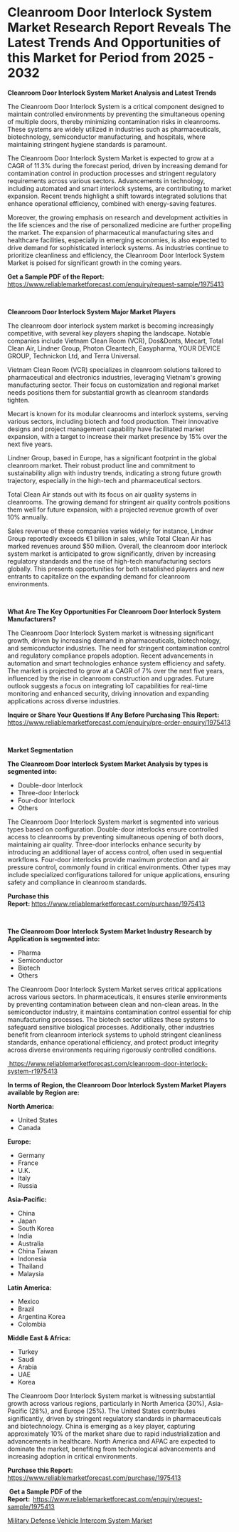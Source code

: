 <p><h1>Cleanroom Door Interlock System Market Research Report Reveals The Latest Trends And Opportunities of this Market for Period from 2025 - 2032</h1></p><p><strong>Cleanroom Door Interlock System Market Analysis and Latest Trends</strong></p>
<p><p>The Cleanroom Door Interlock System is a critical component designed to maintain controlled environments by preventing the simultaneous opening of multiple doors, thereby minimizing contamination risks in cleanrooms. These systems are widely utilized in industries such as pharmaceuticals, biotechnology, semiconductor manufacturing, and hospitals, where maintaining stringent hygiene standards is paramount.</p><p>The Cleanroom Door Interlock System Market is expected to grow at a CAGR of 11.3% during the forecast period, driven by increasing demand for contamination control in production processes and stringent regulatory requirements across various sectors. Advancements in technology, including automated and smart interlock systems, are contributing to market expansion. Recent trends highlight a shift towards integrated solutions that enhance operational efficiency, combined with energy-saving features.</p><p>Moreover, the growing emphasis on research and development activities in the life sciences and the rise of personalized medicine are further propelling the market. The expansion of pharmaceutical manufacturing sites and healthcare facilities, especially in emerging economies, is also expected to drive demand for sophisticated interlock systems. As industries continue to prioritize cleanliness and efficiency, the Cleanroom Door Interlock System Market is poised for significant growth in the coming years.</p></p>
<p><strong>Get a Sample PDF of the Report:&nbsp;</strong> <a href="https://www.reliablemarketforecast.com/enquiry/request-sample/1975413?utm_campaign=2011&utm_medium=2&utm_source=Github&utm_content=ia&utm_term=01032025&utm_id=cleanroom-door-interlock-system">https://www.reliablemarketforecast.com/enquiry/request-sample/1975413</a></p>
<p>&nbsp;</p>
<p><strong>Cleanroom Door Interlock System Major Market Players</strong></p>
<p><p>The cleanroom door interlock system market is becoming increasingly competitive, with several key players shaping the landscape. Notable companies include Vietnam Clean Room (VCR), Dos&Donts, Mecart, Total Clean Air, Lindner Group, Photon Cleantech, Easypharma, YOUR DEVICE GROUP, Technickon Ltd, and Terra Universal. </p><p>Vietnam Clean Room (VCR) specializes in cleanroom solutions tailored to pharmaceutical and electronics industries, leveraging Vietnam's growing manufacturing sector. Their focus on customization and regional market needs positions them for substantial growth as cleanroom standards tighten.</p><p>Mecart is known for its modular cleanrooms and interlock systems, serving various sectors, including biotech and food production. Their innovative designs and project management capability have facilitated market expansion, with a target to increase their market presence by 15% over the next five years.</p><p>Lindner Group, based in Europe, has a significant footprint in the global cleanroom market. Their robust product line and commitment to sustainability align with industry trends, indicating a strong future growth trajectory, especially in the high-tech and pharmaceutical sectors. </p><p>Total Clean Air stands out with its focus on air quality systems in cleanrooms. The growing demand for stringent air quality controls positions them well for future expansion, with a projected revenue growth of over 10% annually.</p><p>Sales revenue of these companies varies widely; for instance, Lindner Group reportedly exceeds €1 billion in sales, while Total Clean Air has marked revenues around $50 million. Overall, the cleanroom door interlock system market is anticipated to grow significantly, driven by increasing regulatory standards and the rise of high-tech manufacturing sectors globally. This presents opportunities for both established players and new entrants to capitalize on the expanding demand for cleanroom environments.</p></p>
<p>&nbsp;</p>
<p><strong>What Are The Key Opportunities For Cleanroom Door Interlock System Manufacturers?</strong></p>
<p><p>The Cleanroom Door Interlock System market is witnessing significant growth, driven by increasing demand in pharmaceuticals, biotechnology, and semiconductor industries. The need for stringent contamination control and regulatory compliance propels adoption. Recent advancements in automation and smart technologies enhance system efficiency and safety. The market is projected to grow at a CAGR of 7% over the next five years, influenced by the rise in cleanroom construction and upgrades. Future outlook suggests a focus on integrating IoT capabilities for real-time monitoring and enhanced security, driving innovation and expanding applications across diverse industries.</p></p>
<p><strong>Inquire or Share Your Questions If Any Before Purchasing This Report:</strong> <a href="https://www.reliablemarketforecast.com/enquiry/pre-order-enquiry/1975413?utm_campaign=2011&utm_medium=2&utm_source=Github&utm_content=ia&utm_term=01032025&utm_id=cleanroom-door-interlock-system">https://www.reliablemarketforecast.com/enquiry/pre-order-enquiry/1975413</a></p>
<p>&nbsp;</p>
<p><strong>Market Segmentation</strong></p>
<p><strong>The Cleanroom Door Interlock System Market Analysis by types is segmented into:</strong></p>
<p><ul><li>Double-door Interlock</li><li>Three-door Interlock</li><li>Four-door Interlock</li><li>Others</li></ul></p>
<p><p>The Cleanroom Door Interlock System market is segmented into various types based on configuration. Double-door interlocks ensure controlled access to cleanrooms by preventing simultaneous opening of both doors, maintaining air quality. Three-door interlocks enhance security by introducing an additional layer of access control, often used in sequential workflows. Four-door interlocks provide maximum protection and air pressure control, commonly found in critical environments. Other types may include specialized configurations tailored for unique applications, ensuring safety and compliance in cleanroom standards.</p></p>
<p><strong>Purchase this Report:&nbsp;</strong><a href="https://www.reliablemarketforecast.com/purchase/1975413?utm_campaign=2011&utm_medium=2&utm_source=Github&utm_content=ia&utm_term=01032025&utm_id=cleanroom-door-interlock-system">https://www.reliablemarketforecast.com/purchase/1975413</a></p>
<p>&nbsp;</p>
<p><strong>The Cleanroom Door Interlock System Market Industry Research by Application is segmented into:</strong></p>
<p><ul><li>Pharma</li><li>Semiconductor</li><li>Biotech</li><li>Others</li></ul></p>
<p><p>The Cleanroom Door Interlock System Market serves critical applications across various sectors. In pharmaceuticals, it ensures sterile environments by preventing contamination between clean and non-clean areas. In the semiconductor industry, it maintains contamination control essential for chip manufacturing processes. The biotech sector utilizes these systems to safeguard sensitive biological processes. Additionally, other industries benefit from cleanroom interlock systems to uphold stringent cleanliness standards, enhance operational efficiency, and protect product integrity across diverse environments requiring rigorously controlled conditions.</p></p>
<p><a href="https://www.reliablemarketforecast.com/cleanroom-door-interlock-system-r1975413?utm_campaign=2011&utm_medium=2&utm_source=Github&utm_content=ia&utm_term=01032025&utm_id=cleanroom-door-interlock-system">&nbsp;https://www.reliablemarketforecast.com/cleanroom-door-interlock-system-r1975413</a></p>
<p><strong>In terms of Region, the Cleanroom Door Interlock System Market Players available by Region are:</strong></p>
<p>
    <p> <strong> North America: </strong>
        <ul>
            <li>United States</li>
            <li>Canada</li>
        </ul>
        </p> 
    <p> <strong> Europe: </strong>
        <ul>
            <li>Germany</li>
            <li>France</li>
            <li>U.K.</li>
            <li>Italy</li>
            <li>Russia</li>
        </ul>
        </p> 
    <p> <strong> Asia-Pacific: </strong>
        <ul>
            <li>China</li>
            <li>Japan</li>
            <li>South Korea</li>
            <li>India</li>
            <li>Australia</li>
            <li>China Taiwan</li>
            <li>Indonesia</li>
            <li>Thailand</li>
            <li>Malaysia</li>
        </ul>
        </p> 
    <p> <strong> Latin America: </strong>
        <ul>
            <li>Mexico</li>
            <li>Brazil</li>
            <li>Argentina Korea</li>
            <li>Colombia</li>
        </ul>
        </p> 
    <p> <strong> Middle East & Africa: </strong>
        <ul>
            <li>Turkey</li>
            <li>Saudi</li>
            <li>Arabia</li>
            <li>UAE</li>
            <li>Korea</li>
        </ul>
    </p>
    </p>
<p><p>The Cleanroom Door Interlock System market is witnessing substantial growth across various regions, particularly in North America (30%), Asia-Pacific (28%), and Europe (25%). The United States contributes significantly, driven by stringent regulatory standards in pharmaceuticals and biotechnology. China is emerging as a key player, capturing approximately 10% of the market share due to rapid industrialization and advancements in healthcare. North America and APAC are expected to dominate the market, benefiting from technological advancements and increasing adoption in critical environments.</p></p>
<p><strong>Purchase this Report: </strong><a href="https://www.reliablemarketforecast.com/purchase/1975413?utm_campaign=2011&utm_medium=2&utm_source=Github&utm_content=ia&utm_term=01032025&utm_id=cleanroom-door-interlock-system">https://www.reliablemarketforecast.com/purchase/1975413</a></p>
<p>&nbsp;<strong>Get a Sample PDF of the Report:&nbsp;&nbsp;</strong><a href="https://www.reliablemarketforecast.com/enquiry/request-sample/1975413?utm_campaign=2011&utm_medium=2&utm_source=Github&utm_content=ia&utm_term=01032025&utm_id=cleanroom-door-interlock-system">https://www.reliablemarketforecast.com/enquiry/request-sample/1975413</a></p>
<p><strong></strong></p>
<p><p><a href="https://github.com/ghimergela93/Market-Research-Report-List-1/blob/main/military-defense-vehicle-intercom-system-market.md?utm_campaign=2011&utm_medium=2&utm_source=Github&utm_content=ia&utm_term=01032025&utm_id=cleanroom-door-interlock-system">Military Defense Vehicle Intercom System Market</a></p></p>